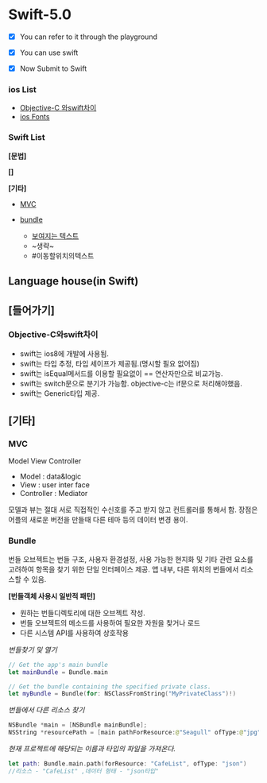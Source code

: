 # Swift-5.0


- [x] You can refer to it through the playground
- [x] You can use swift
- [x] Now Submit to Swift



### ios List
- [Objective-C 와swift차이](#Objective-C와swift차이 )
- [ios Fonts](http://iosfonts.com/)
 


### Swift List
**[문법]**

**[]**


**[기타]**
- [MVC](#MVC)
- [bundle](#bundle) 


  - [보여지는 텍스트](#이동할위치의텍스트)
  - ~생략~
  - #이동할위치의텍스트



## Language house(in Swift)


## [들어가기]

### Objective-C와swift차이 

- swift는 ios8에 개발에 사용됨.
- swift는 타입 추정, 타입 세이프가 제공됨.(명시할 필요 없어짐)
- swift는 isEqual메서드를 이용할 필요없이 == 연산자만으로 비교가능.
- swift는 switch문으로 분기가 가능함. objective-c는 if문으로 처리해야했음. 
- swift는 Generic타입 제공. 

## [기타] 


### MVC 

Model View Controller 
- Model : data&logic
- View : user inter face 
- Controller : Mediator

모델과 뷰는 절대 서로 직접적인 수신호를 주고 받지 않고 컨트롤러를 통해서 함.
장점은 어플의 새로운 버전을 만들때 다른 테마 등의 데이터 변경 용이. 


### Bundle 
번들 오브젝트는 번들 구조, 사용자 환경설정, 사용 가능한 현지화 및 기타 관련 요소를 고려하여 항목을 찾기 위한 단일 인터페이스 제공. 앱 내부, 다른 위치의 번들에서 리소스할 수 있음.

**[번들객체 사용시 일반적 패턴]**

- 원하는 번들디렉토리에 대한 오브젝트 작성.
- 번들 오브젝트의 메소드를 사용하여 필요한 자원을 찾거나 로드 
- 다른 시스템 API를 사용하여 상호작용 

*번들찾기 및 열기*
```swift
// Get the app's main bundle
let mainBundle = Bundle.main

// Get the bundle containing the specified private class.
let myBundle = Bundle(for: NSClassFromString("MyPrivateClass")!)
```
*번들에서 다른 리소스 찾기* 
```swift
NSBundle *main = [NSBundle mainBundle];
NSString *resourcePath = [main pathForResource:@"Seagull" ofType:@"jpg"];
```
*현재 프로젝트에 해당되는 이름과 타입의 파일을 가져온다.*
```swift
let path: Bundle.main.path(forResource: "CafeList", ofType: "json")
//리소스 - "CafeList" ,데이터 형태 - "json타입"
```




